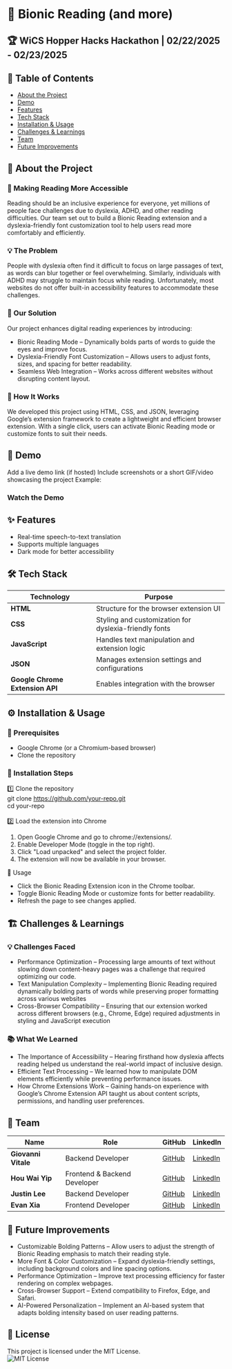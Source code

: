 # 🚀 Bionic Reading (and more)
## 🏆 WiCS Hopper Hacks Hackathon | 02/22/2025 - 02/23/2025
## 📌 Table of Contents
- [About the Project](#-about-the-project)
- [Demo](#-demo)
- [Features](#-features)
- [Tech Stack](#-tech-stack)
- [Installation & Usage](#%EF%B8%8F-installation--usage)
- [Challenges & Learnings](#-challenges--learnings)
- [Team](#-team)
- [Future Improvements](#-future-improvements)
## 🎯 About the Project

### 📖 Making Reading More Accessible
Reading should be an inclusive experience for everyone, yet millions of people face challenges due to dyslexia, ADHD, and other reading difficulties. Our team set out to build a Bionic Reading extension and a dyslexia-friendly font customization tool to help users read more comfortably and efficiently.

### 💡 The Problem
People with dyslexia often find it difficult to focus on large passages of text, as words can blur together or feel overwhelming. Similarly, individuals with ADHD may struggle to maintain focus while reading. Unfortunately, most websites do not offer built-in accessibility features to accommodate these challenges.

### 🚀 Our Solution
Our project enhances digital reading experiences by introducing:
- Bionic Reading Mode – Dynamically bolds parts of words to guide the eyes and improve focus.
- Dyslexia-Friendly Font Customization – Allows users to adjust fonts, sizes, and spacing for better readability.
- Seamless Web Integration – Works across different websites without disrupting content layout.

### 🔧 How It Works
We developed this project using HTML, CSS, and JSON, leveraging Google’s extension framework to create a lightweight and efficient browser extension. With a single click, users can activate Bionic Reading mode or customize fonts to suit their needs.

## 🎥 Demo
Add a live demo link (if hosted)
Include screenshots or a short GIF/video showcasing the project
Example:

### Watch the Demo

## ✨ Features
- Real-time speech-to-text translation
- Supports multiple languages
- Dark mode for better accessibility

## 🛠 Tech Stack
| Technology  | Purpose  |
|------------|---------|
| **HTML**   | Structure for the browser extension UI |
| **CSS**    | Styling and customization for dyslexia-friendly fonts |
| **JavaScript** | Handles text manipulation and extension logic |
| **JSON**   | Manages extension settings and configurations |
| **Google Chrome Extension API** | Enables integration with the browser |
## ⚙️ Installation & Usage

### 🔹 Prerequisites
- Google Chrome (or a Chromium-based browser)
- Clone the repository

### 🔧 Installation Steps
1️⃣ Clone the repository<br>
git clone https://github.com/your-repo.git <br>
cd your-repo <br>
<br>
2️⃣ Load the extension into Chrome

1. Open Google Chrome and go to chrome://extensions/.
2. Enable Developer Mode (toggle in the top right).
3. Click "Load unpacked" and select the project folder.
4. The extension will now be available in your browser. <br>

🚀 Usage
- Click the Bionic Reading Extension icon in the Chrome toolbar.
- Toggle Bionic Reading Mode or customize fonts for better readability.
- Refresh the page to see changes applied.


## 🏗 Challenges & Learnings
### 💡 Challenges Faced

- Performance Optimization – Processing large amounts of text without slowing down content-heavy pages was a challenge that required optimizing our code.
- Text Manipulation Complexity – Implementing Bionic Reading required dynamically bolding parts of words while preserving proper formatting across various websites
- Cross-Browser Compatibility – Ensuring that our extension worked across different browsers (e.g., Chrome, Edge) required adjustments in styling and JavaScript execution
### 📚 What We Learned
- The Importance of Accessibility – Hearing firsthand how dyslexia affects reading helped us understand the real-world impact of inclusive design.
- Efficient Text Processing – We learned how to manipulate DOM elements efficiently while preventing performance issues.
- How Chrome Extensions Work – Gaining hands-on experience with Google’s Chrome Extension API taught us about content scripts, permissions, and handling user preferences.
## 👥 Team
| Name             | Role                           | GitHub | LinkedIn |  
|-----------------|--------------------------------|--------|---------|  
| **Giovanni Vitale**  | Backend Developer           | [GitHub](https://github.com/giovannivitale4722) | [LinkedIn](https://www.linkedin.com/in/giovanni-v) |  
| **Hou Wai Yip**     | Frontend & Backend Developer  | [GitHub](#) | [LinkedIn](#) |  
| **Justin Lee**      | Backend Developer            | [GitHub](#) | [LinkedIn](#) |  
| **Evan Xia**        | Frontend Developer           | [GitHub](#) | [LinkedIn](#) |  
## 🚀 Future Improvements
- Customizable Bolding Patterns – Allow users to adjust the strength of Bionic Reading emphasis to match their reading style. <br>
- More Font & Color Customization – Expand dyslexia-friendly settings, including background colors and line spacing options. <br>
- Performance Optimization – Improve text processing efficiency for faster rendering on complex webpages. <br>
- Cross-Browser Support – Extend compatibility to Firefox, Edge, and Safari. <br>
- AI-Powered Personalization – Implement an AI-based system that adapts bolding intensity based on user reading patterns. <br>

## 📜 License
This project is licensed under the MIT License.<br>
![MIT License](https://img.shields.io/badge/License-MIT-blue.svg)
